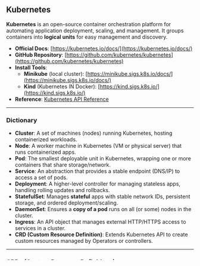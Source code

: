 ## Kubernetes

**Kubernetes** is an open-source container orchestration platform for automating application deployment, scaling, and management. It groups containers into **logical units** for easy management and discovery.

- **Official Docs**: [https://kubernetes.io/docs/](https://kubernetes.io/docs/)
- **GitHub Repository**: [https://github.com/kubernetes/kubernetes](https://github.com/kubernetes/kubernetes)
- **Install Tools**:  
  - **Minikube** (local cluster): [https://minikube.sigs.k8s.io/docs/](https://minikube.sigs.k8s.io/docs/)  
  - **Kind** (Kubernetes IN Docker): [https://kind.sigs.k8s.io/](https://kind.sigs.k8s.io/)
- **Reference**: [Kubernetes API Reference](https://kubernetes.io/docs/reference/kubernetes-api/)

---

### Dictionary

- **Cluster**: A set of machines (nodes) running Kubernetes, hosting containerized workloads.
- **Node**: A worker machine in Kubernetes (VM or physical server) that runs containerized apps.
- **Pod**: The smallest deployable unit in Kubernetes, wrapping one or more containers that share storage/network.
- **Service**: An abstraction that provides a stable endpoint (DNS/IP) to access a set of pods.
- **Deployment**: A higher-level controller for managing stateless apps, handling rolling updates and rollbacks.
- **StatefulSet**: Manages **stateful** apps with stable network IDs, persistent storage, and ordered deployment/scaling.
- **DaemonSet**: Ensures a **copy of a pod** runs on all (or some) nodes in the cluster.
- **Ingress**: An API object that manages external HTTP/HTTPS access to services in a cluster.
- **CRD (Custom Resource Definition)**: Extends Kubernetes API to create custom resources managed by Operators or controllers.

---

### CRDs (Custom Resource Definitions)

Kubernetes **natively** supports many built-in resources (Deployments, Services, etc.). **CRDs** allow you to define new resource types:

1. **Custom Resource Definition**  
   YAML definitions that specify a new resource type’s schema and behavior.
2. **Operators** (built on CRDs)  
   Automated application management logic (e.g., handling DB upgrades, backups).
